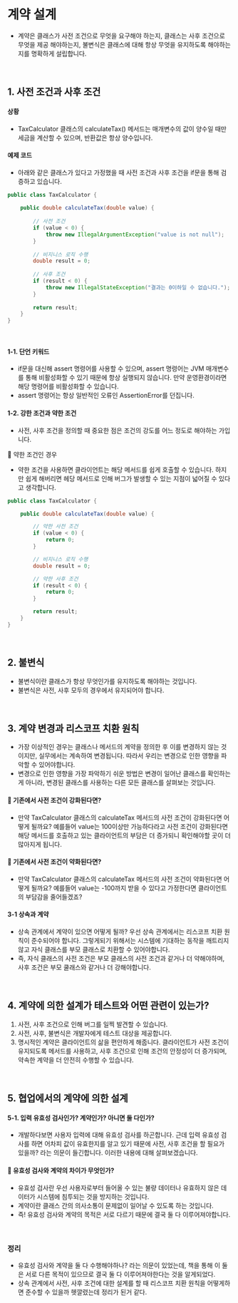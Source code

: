 # 계약 설계

- 계약은 클래스가 사전 조건으로 무엇을 요구해야 하는지, 클래스는 사후 조건으로 무엇을 제공 해야하는지, 불변식은 클래스에 대해 항상 무엇을 유지하도록 해야하는지를 명확하게 설립합니다.

<br>

## 1. 사전 조건과 사후 조건

#### 상황

- TaxCalculator 클래스의 calculateTax() 메서드는 매개변수의 값이 양수일 때만 세금을 계산할 수 있으며, 반환값은 항상 양수입니다.

#### 예제 코드

- 아래와 같은 클래스가 있다고 가정했을 때 사전 조건과 사후 조건을 if문을 통해 검증하고 있습니다.

```java
public class TaxCalculator {
    
    public double calculateTax(double value) {
        
        // 사전 조건
        if (value < 0) {
            throw new IllegalArgumentException("value is not null");
        }
        
        // 비지니스 로직 수행
        double result = 0;
        
        // 사후 조건
        if (result < 0) {
            throw new IllegalStateException("결과는 0이하일 수 없습니다.");
        }
        
        return result;
    }
}
```

<br>

#### 1-1. 단언 키워드

- if문을 대신해 assert 명령어를 사용할 수 있으며, assert 명령어는 JVM 매개변수를 통해 비활성화할 수 있기 때문에 항상 실행되지 않습니다. 만약 운영환경이라면 해당 명령어를 비활성화할 수 있습니다.
- assert 명령어는 항상 일반적인 오류인 AssertionError를 던집니다.

#### 1-2. 강한 조건과 약한 조건

- 사전, 사후 조건을 정의할 때 중요한 점은 조건의 강도를 어느 정도로 해야하는 가입니다.

🧐 약한 조건인 경우

- 약한 조건을 사용하면 클라이언트는 해당 메서드를 쉽게 호출할 수 있습니다. 하지만 쉽게 해버리면 헤당 메서드로 인해 버그가 발생할 수 있는 지점이 넓어질 수 있다고 생각합니다.

```java
public class TaxCalculator {

    public double calculateTax(double value) {

        // 약한 사전 조건
        if (value < 0) {
            return 0;
        }

        // 비지니스 로직 수행
        double result = 0;

        // 약한 사후 조건
        if (result < 0) {
            return 0;
        }

        return result;
    }
}
```

<br>

## 2. 불변식

- 불변식이란 클래스가 항상 무엇인가를 유지하도록 해야하는 것입니다.
- 불변식은 사전, 사후 모두의 경우에서 유지되어야 합니다.

<br>

## 3. 계약 변경과 리스코프 치환 원칙

- 가장 이상적인 경우는 클래스나 메서드의 계약을 정의한 후 이를 변경하지 않는 것이지만, 실무에서는 계속하여 변경됩니다. 따라서 우리는 변경으로 인한 영향을 파악할 수 있어야합니다.
- 변경으로 인한 영향을 가장 파악하기 쉬운 방법은 변경이 일어난 클래스를 확인하는게 아니라, 변경된 클래스를 사용하는 다른 모든 클래스를 살펴보는 것입니다.

#### 🧐 기존에서 사전 조건이 강화된다면?

- 만약 TaxCalculator 클래스의 calculateTax 메서드의 사전 조건이 강화된다면 어떻게 될까요? 예를들어 value는 100이상만 가능하다라고 사전 조건이 강화된다면 해당 메서드를 호출하고 있는 클라이언트의 부담은 더 증가되니 확인해야할 곳이 더 많아지게 됩니다.

#### 🧐 기존에서 사전 조건이 약화된다면?

- 만약 TaxCalculator 클래스의 calculateTax 메서드의 사전 조건이 약화된다면 어떻게 될까요? 예를들어 value는 -100까지 받을 수 있다고 가정한다면 클라이언트의 부담감을 줄어들겠죠?

#### 3-1 상속과 계약

- 상속 관계에서 계약이 있으면 어떻게 될까? 우선 상속 관계에서는 리스코프 치환 원칙이 준수되어야 합니다. 그렇게되기 위해서는 시스템에 기대하는 동작을 깨트리지 않고 자식 클래스를 부모 클래스로 치환할 수 있어야합니다.
- 즉, 자식 클래스의 사전 조건은 부모 클래스의 사전 조건과 같거나 더 약해야하며, 사후 조건은 부모 쿨래스와 같거나 더 강해야합니다.

<br>

## 4. 계약에 의한 설계가 테스트와 어떤 관련이 있는가?

1. 사전, 사후 조건으로 인해 버그를 일찍 발견할 수 있습니다.
2. 사전, 사후, 불변식은 개발자에게 테스트 대상을 제공합니다.
3. 명시적인 계약은 클라이언트의 삶을 편안하게 해줍니다. 클라이언트가 사전 조건이 유지되도록 메서드를 사용하고, 사후 조건으로 인해 조건의 안정성이 더 증가되며, 약속한 계약을 더 안전히 수행할 수 있습니다.

<br>

## 5. 협업에서의 계약에 의한 설계

#### 5-1. 입력 유효성 검사인가? 계약인가? 아니면 둘 다인가?

- 개발하다보면 사용자 입력에 대해 유효성 검사를 하곤합니다. 근데 입력 유효성 검사를 하면 어차피 값이 유효한지를 알고 있기 때문에 사전, 사후 조건을 할 필요가 있을까? 라는 의문이 들긴합니다. 이러한 내용에 대해 살펴보겠습니다.

#### 🧐 유효성 검사와 계약의 차이가 무엇인가?

- 유효성 검사란 우선 사용자로부터 들어올 수 있는 불량 데이터나 유효하지 않은 데이터가 시스템에 침투되는 것을 방지하는 것입니다.
- 계약이란 클래스 간의 의사소통이 문제없이 일어날 수 있도록 하는 것입니다.
- 즉! 유효성 검사와 계약의 목적은 서로 다르기 때문에 결국 둘 다 이루어져야합니다.

<br>

### 정리

- 유효성 검사와 계약을 둘 다 수행해야하나? 라는 의문이 있었는데, 책을 통해 이 둘은 서로 다른 목적이 있으므로 결국 둘 다 이루어져야한다는 것을 알게되었다.
- 상속 관계에서 사전, 사후 조건에 대한 설계를 할 때 리스코프 치환 원칙을 어떻게하면 준수할 수 있을까 헷깔렸는데 정리가 된거 같다.



